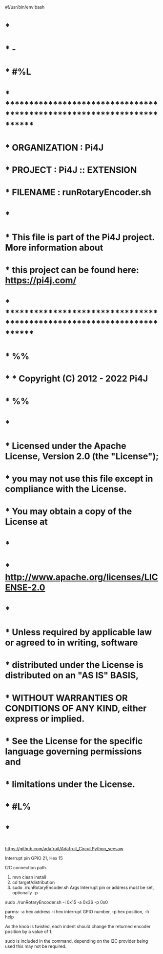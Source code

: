 #!/usr/bin/env bash
#
#
#
#     *
#     * -
#     * #%L
#     * **********************************************************************
#     * ORGANIZATION  :  Pi4J
#     * PROJECT       :  Pi4J :: EXTENSION
#     * FILENAME      :  runRotaryEncoder.sh
#     *
#     * This file is part of the Pi4J project. More information about
#     * this project can be found here:  https://pi4j.com/
#     * **********************************************************************
#     * %%
#     *   * Copyright (C) 2012 - 2022 Pi4J
#      * %%
#     *
#     * Licensed under the Apache License, Version 2.0 (the "License");
#     * you may not use this file except in compliance with the License.
#     * You may obtain a copy of the License at
#     *
#     *      http://www.apache.org/licenses/LICENSE-2.0
#     *
#     * Unless required by applicable law or agreed to in writing, software
#     * distributed under the License is distributed on an "AS IS" BASIS,
#     * WITHOUT WARRANTIES OR CONDITIONS OF ANY KIND, either express or implied.
#     * See the License for the specific language governing permissions and
#     * limitations under the License.
#     * #L%
#     *
#
#
#



https://github.com/adafruit/Adafruit_CircuitPython_seesaw



Interrupt pin GPIO 21, Hex 15


I2C connection path.
1. mvn clean install
2. cd target/distribution
3. sudo ./runRotaryEncoder.sh
   Args Interrupt pin or address must be set, optionally -p
  
sudo ./runRotaryEncoder.sh  -i 0x15 -a 0x36  -p 0x0

parms:  -a hex address -i  hex interrupt  GPIO number,  -p hex position, -h help 

As the knob is twisted, each indent should change the returned 
encoder position by a value of 1.

sudo is included in the command, depending on the I2C provider being used this may
not be required.
